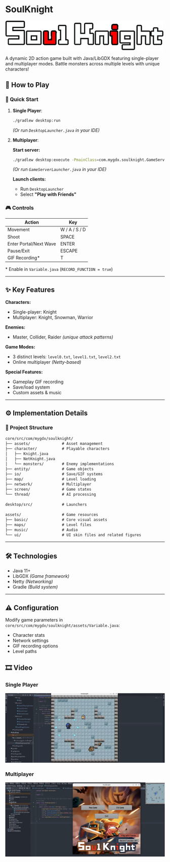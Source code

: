 # SoulKnight

![](logo.png)

A dynamic 2D action game built with Java/LibGDX featuring single-player and multiplayer modes. Battle monsters across multiple levels with unique characters!

## 🏁 How to Play

### 🚀 Quick Start
1. **Single Player**:
   ```bash
   ./gradlew desktop:run
   ```
   *(Or run `DesktopLauncher.java` in your IDE)*

2. **Multiplayer**:

   **Start server:**
   ```bash
   ./gradlew desktop:execute -PmainClass=com.mygdx.soulknight.GameServerLauncher
   ```
   *(Or run `GameServerLauncher.java` in your IDE)*

   **Launch clients:**
   - Run `DesktopLauncher`
   - Select **"Play with Friends"**

### 🎮 Controls

| Action                 | Key        |
|------------------------|------------|
| Movement               | W / A / S / D |
| Shoot                  | SPACE      |
| Enter Portal/Next Wave| ENTER      |
| Pause/Exit             | ESCAPE     |
| GIF Recording*         | T          |

\* Enable in `Variable.java` (`RECORD_FUNCTION = true`)

---

## ✨ Key Features

**Characters:**
- Single-player: Knight
- Multiplayer: Knight, Snowman, Warrior

**Enemies:**
- Master, Collider, Raider *(unique attack patterns)*

**Game Modes:**
- 3 distinct levels: `level0.txt`, `level1.txt`, `level2.txt`
- Online multiplayer *(Netty-based)*

**Special Features:**
- Gameplay GIF recording
- Save/load system
- Custom assets & music

---

## ⚙️ Implementation Details

### 🧱 Project Structure

```
core/src/com/mygdx/soulknight/
├── assets/              # Asset management
├── character/           # Playable characters
│   ├── Knight.java
│   ├── NetKnight.java
│   └── monsters/        # Enemy implementations
├── entity/              # Game objects
├── io/                  # Save/GIF systems
├── map/                 # Level loading
├── network/             # Multiplayer
├── screen/              # Game states
└── thread/              # AI processing

desktop/src/             # Launchers

assets/                  # Game resources
├── basic/               # Core visual assets
├── maps/                # Level files
├── music/               # Audio
└── ui/                  # UI skin files and related figures
```

---

## 🛠️ Technologies

- Java 11+
- LibGDX *(Game framework)*
- Netty *(Networking)*
- Gradle *(Build system)*

---

## ⚠️ Configuration

Modify game parameters in  
`core/src/com/mygdx/soulknight/assets/Variable.java`:

- Character stats  
- Network settings  
- GIF recording options  
- Level paths

## 🎞️ Video

### Single Player

[![](show1.png)](https://www.bilibili.com/video/BV11H4y117Cm/?spm_id_from=333.1387.homepage.video_card.click&vd_source=93eb3b30c8b677754663fcca3a67b509)

### Multiplayer

[![](show2.png)](https://www.bilibili.com/video/BV1uG411Y7TH/?spm_id_from=333.1387.homepage.video_card.click&vd_source=93eb3b30c8b677754663fcca3a67b509)